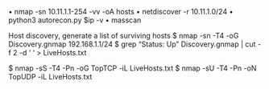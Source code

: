   • nmap -sn  10.11.1.1-254 -vv -oA hosts
   • netdiscover -r 10.11.1.0/24
   • python3 autorecon.py $ip -v
   • masscan
   
   Host discovery, generate a list of surviving hosts
   $ nmap -sn -T4 -oG Discovery.gnmap 192.168.1.1/24
   $ grep “Status: Up” Discovery.gnmap | cut -f 2 -d ‘ ‘ > LiveHosts.txt
   
   $ nmap -sS -T4 -Pn -oG TopTCP -iL LiveHosts.txt
   $ nmap -sU -T4 -Pn -oN TopUDP -iL LiveHosts.txt
